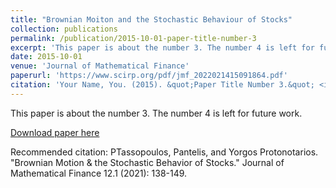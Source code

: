 ```yaml
---
title: "Brownian Moiton and the Stochastic Behaviour of Stocks"
collection: publications
permalink: /publication/2015-10-01-paper-title-number-3
excerpt: 'This paper is about the number 3. The number 4 is left for future work.'
date: 2015-10-01
venue: 'Journal of Mathematical Finance'
paperurl: 'https://www.scirp.org/pdf/jmf_2022021415091864.pdf'
citation: 'Your Name, You. (2015). &quot;Paper Title Number 3.&quot; <i>Journal 1</i>. 1(3).'
---
```

This paper is about the number 3. The number 4 is left for future work.

[Download paper here](http://academicpages.github.io/files/paper3.pdf)

Recommended citation: PTassopoulos, Pantelis, and Yorgos Protonotarios. "Brownian Motion & the Stochastic Behavior of Stocks." Journal of Mathematical Finance 12.1 (2021): 138-149.
